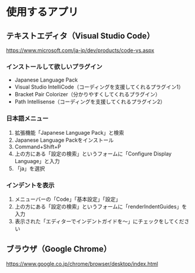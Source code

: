 # 使用するアプリ


## テキストエディタ（Visual Studio Code）

https://www.microsoft.com/ja-jp/dev/products/code-vs.aspx

### インストールして欲しいプラグイン

- Japanese Language Pack
- Visual Studio IntelliCode（コーディングを支援してくれるプラグイン1）
- Bracket Pair Colorizer（分かりやすくしてくれるプラグイン）
- Path Intellisense（コーディングを支援してくれるプラグイン2）

### 日本語メニュー

1. 拡張機能「Japanese Language Pack」と検索
2. Japanese Language Packをインストール
3. Command+Shift+P
4. 上の方にある「設定の検索」というフォームに「Configure Display Language」と入力
5. 「ja」を選択


### インデントを表示

1. メニューバーの「Code」「基本設定」「設定」
2. 上の方にある「設定の検索」というフォームに「renderIndentGuides」を入力
3. 表示された「エディターでインデントガイドを〜」にチェックをしてください


## ブラウザ（Google Chrome）

https://www.google.co.jp/chrome/browser/desktop/index.html


